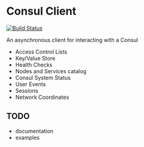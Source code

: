 # Consul Client

[![Build Status](https://vertx.ci.cloudbees.com/buildStatus/icon?job=vert.x3-consul-client)](https://vertx.ci.cloudbees.com/view/vert.x-3/job/vert.x3-consul-client/)

An asynchronous client for interacting with a Consul

- Access Control Lists
- Key/Value Store
- Health Checks
- Nodes and Services catalog
- Consul System Status
- User Events
- Sessions
- Network Coordinates

## TODO
- documentation
- examples
